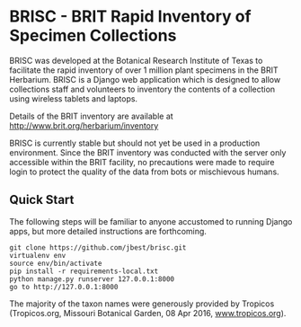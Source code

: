 # BRISC - BRIT Rapid Inventory of Specimen Collections

BRISC was developed at the Botanical Research Institute of Texas to facilitate the rapid inventory of over 1 million plant specimens in the BRIT Herbarium. BRISC is a Django web application which is designed to allow collections staff and volunteers to inventory the contents of a collection using wireless tablets and laptops.

Details of the BRIT inventory are available at http://www.brit.org/herbarium/inventory

BRISC is currently stable but should not yet be used in a production environment. Since the BRIT inventory was conducted with the server only accessible within the BRIT facility, no precautions were made to require login to protect the quality of the data from bots or mischievous humans.

## Quick Start
The following steps will be familiar to anyone accustomed to running Django apps, but more detailed instructions are forthcoming.

```
git clone https://github.com/jbest/brisc.git
virtualenv env
source env/bin/activate
pip install -r requirements-local.txt
python manage.py runserver 127.0.0.1:8000
go to http://127.0.0.1:8000
```


The majority of the taxon names were generously provided by Tropicos (Tropicos.org, Missouri Botanical Garden, 08 Apr 2016, www.tropicos.org). 